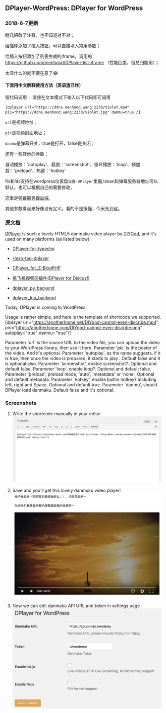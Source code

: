 ## DPlayer-WordPress: DPlayer for WordPress

### 2018-6-7更新

瞎几把改了注释，也不知道对不对；

给插件添加了插入按钮，可以直接填入常用参数；

给插入按钮添加了列表生成的iframe，调用的 https://github.com/menhood/DPlayer-list-iframe （性能巨差，但总归能用）；

太丑什么的就不要在意了😂

#### 下面用中文解释使用方法（英语渣已炸）
短代码调用：
直接在文本模式下输入以下代码即可调用
```
[dplayer url="https://ddns.menhood.wang:2233/Violet.mp4" pic="https://ddns.menhood.wang:2233/violet.jpg" danmu=true /]
```

`url`是视频地址；

`pic`是视频封面地址；

`danmu`是弹幕开关，true是打开，false是关闭；

还有一些其他的参数：

自动播放：'autoplay'、截图：'screenshot'、循环播放：'loop'、预加载：'preload'、热键：'hotkey'

flv和hls支持在wordpress仪表盘`设置-DPlayer`里面,token和弹幕服务器地址可以默认，也可以根据自己的需要修改，

这里是[弹幕服务器后端](https://github.com/menhood/DPlayer-node),

其他参数看起来好像没有定义，看的不是很懂，今天先到这。

### 原文档
[DPlayer](https://github.com/DIYgod/DPlayer) is such a lovely HTML5 danmaku video player by [DIYGod](https://github.com/DIYgod), and it's used on many platforms (as listed below). 
- [DPlayer-for-typecho](https://github.com/volio/DPlayer-for-typecho)

- [Hexo-tag-dplayer](https://github.com/NextMoe/hexo-tag-dplayer)

- [DPlayer_for_Z-BlogPHP](https://github.com/fghrsh/DPlayer_for_Z-BlogPHP)

- [纸飞机视频区插件(DPlayer for Discuz!)](https://coding.net/u/Click_04/p/video/git)

- [dplayer_py_backend](https://github.com/dixyes/dplayer_py_backend)

- [dplayer_lua_backend](https://github.com/dixyes/dplayer_lua_backend)

Today, DPlayer is coming to WordPress.

Usage is rather simple, and here is the template of shortcode we supported.
[dplayer url="https://anotherhome.net/DIYgod-cannot-even-discribe.mp4" pic="https://anotherhome.com/DIYgod-cannot-even-discribe.png" autoplay="true" danmu="true"/]

Parameter 'url' is the source URL to the video file, you can upload the video to your WordPress library, then use it here.
Parameter 'pic' is the poster of the video. And it's optional.
Parameter 'autoplay', as the name suggests, if it is true, then once the video is prepared, it starts to play . Default false and it is optional also.
Parameter 'screenshot', enable screenshot?. Optional and default false.
Parameter 'loop', enable loop?. Optional and default false.
Parameter 'preload', preload mode, 'auto', 'metatdata' or 'none'. Optional and default metadata.
Parameter 'hotkey', enable builtin hotkey? including left, right and Space. Optional and default true.
Parameter 'danmu', should DPlayer load danmaku. Default false and it's optional.

### Screenshots

1. Write the shortcode manually in your editor
![Screenshot 1](https://raw.githubusercontent.com/BlueCocoa/DPlayer-WordPress/master/assets/screenshot-1.png)

2. Save and you’ll get this lovely danmuku video player!
![Screenshot 2](https://raw.githubusercontent.com/BlueCocoa/DPlayer-WordPress/master/assets/screenshot-2.png)

3. Now we can edit danmaku API URL and token in settings page
![Screenshot 3](https://raw.githubusercontent.com/BlueCocoa/DPlayer-WordPress/master/assets/screenshot-3.png)
